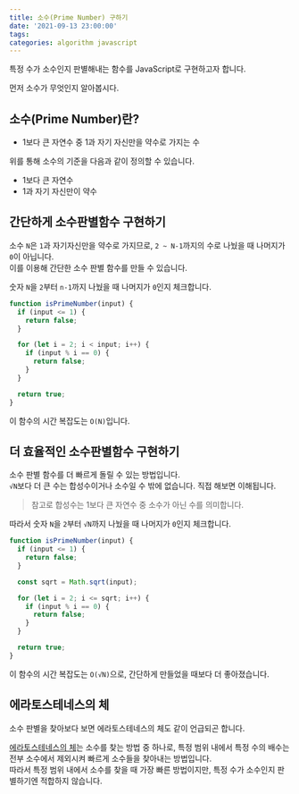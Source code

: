 ```yaml
---
title: 소수(Prime Number) 구하기
date: '2021-09-13 23:00:00'
tags:
categories: algorithm javascript
---
```


특정 수가 소수인지 판별해내는 함수를 JavaScript로 구현하고자 합니다.

먼저 소수가 무엇인지 알아봅시다.

## 소수(Prime Number)란?

- 1보다 큰 자연수 중 1과 자기 자신만을 약수로 가지는 수

위를 통해 소수의 기준을 다음과 같이 정의할 수 있습니다.

- 1보다 큰 자연수
- 1과 자기 자신만이 약수

## 간단하게 소수판별함수 구현하기

소수 `N`은 `1`과 자기자신만을 약수로 가지므로, `2 ~ N-1`까지의 수로 나눴을 때 나머지가 `0`이 아닙니다.  
이를 이용해 간단한 소수 판별 함수를 만들 수 있습니다.

숫자 `N`을 `2`부터 `n-1`까지 나눴을 때 나머지가 `0`인지 체크합니다.

```js
function isPrimeNumber(input) {
  if (input <= 1) {
    return false;
  }

  for (let i = 2; i < input; i++) {
    if (input % i == 0) {
      return false;
    }
  }

  return true;
}
```

이 함수의 시간 복잡도는 `O(N)`입니다.

## 더 효율적인 소수판별함수 구현하기

소수 판별 함수를 더 빠르게 돌릴 수 있는 방법입니다.  
`√N`보다 더 큰 수는 합성수이거나 소수일 수 밖에 없습니다. 직접 해보면 이해됩니다.

> 참고로 합성수는 1보다 큰 자연수 중 소수가 아닌 수를 의미합니다.

따라서 숫자 `N`을 `2`부터 `√N`까지 나눴을 때 나머지가 `0`인지 체크합니다.

```js
function isPrimeNumber(input) {
  if (input <= 1) {
    return false;
  }

  const sqrt = Math.sqrt(input);

  for (let i = 2; i <= sqrt; i++) {
    if (input % i == 0) {
      return false;
    }
  }

  return true;
}
```

이 함수의 시간 복잡도는 `O(√N)`으로, 간단하게 만들었을 때보다 더 좋아졌습니다.

## 에라토스테네스의 체

소수 판별을 찾아보다 보면 에라토스테네스의 체도 같이 언급되곤 합니다.

[에라토스테네스의 체](https://ko.wikipedia.org/wiki/%EC%97%90%EB%9D%BC%ED%86%A0%EC%8A%A4%ED%85%8C%EB%84%A4%EC%8A%A4%EC%9D%98_%EC%B2%B4)는 소수를 찾는 방법 중 하나로, 특정 범위 내에서 특정 수의 배수는 전부 소수에서 제외시켜 빠르게 소수들을 찾아내는 방법입니다.  
따라서 특정 범위 내에서 소수를 찾을 때 가장 빠른 방법이지만, 특정 수가 소수인지 판별하기엔 적합하지 않습니다.

```toc

```
